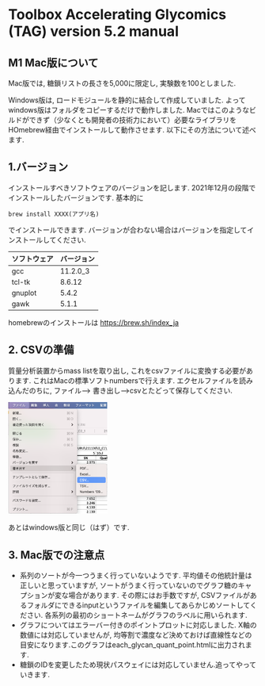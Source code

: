 # Toolbox Accelerating Glycomics (TAG) version 5.2 manual
## M1 Mac版について

Mac版では, 糖鎖リストの長さを5,000に限定し, 実験数を100としました.

Windows版は, ロードモジュールを静的に結合して作成していました. よってwindows版はフォルダをコピーするだけで動作しました. Macではこのようなビルドができず（少なくとも開発者の技術力において）必要なライブラリをHOmebrew経由でインストールして動作させます. 以下にその方法について述べます.

## 1.バージョン
インストールすべきソフトウェアのバージョンを記します. 2021年12月の段階でインストールしたバージョンです. 基本的に
```
brew install XXXX(アプリ名)
```
でインストールできます. バージョンが合わない場合はバージョンを指定してインストールしてください.

|ソフトウェア|バージョン|
|:-----|:-----|
|gcc|11.2.0_3|
|tcl-tk| 8.6.12|
|gnuplot|5.4.2|
|gawk|5.1.1|

homebrewのインストールは
https://brew.sh/index_ja


## 2. CSVの準備
質量分析装置からmass listを取り出し, これをcsvファイルに変換する必要があります. これはMacの標準ソフトnumbersで行えます. エクセルファイルを読み込んだのちに, ファイル--> 書き出し-->csvとたどって保存してください.

<img src="image/save_as_csv_in_numbers.png" alt="center" width="200"/>

あとはwindows版と同じ（はず）です.

## 3. Mac版での注意点
- 系列のソートが今一つうまく行っていないようです. 平均値その他統計量は正しいと思っていますが, ソートがうまく行っていないのでグラフ糖のキャプションが変な場合があります. その際にはお手数ですが, CSVファイルがあるフォルダにできるinputというファイルを編集してあらかじめソートしてください. 各系列の最初のショートネームがグラフのラベルに用いられます.
- グラフについてはエラーバー付きのポイントプロットに対応しました. X軸の数値には対応していませんが, 均等割で濃度など決めておけば直線性などの目安になります.このグラフはeach_glycan_quant_point.htmlに出力されます.
- 糖鎖のIDを変更したため現状パスウェイには対応していません.追ってやっていきます.
